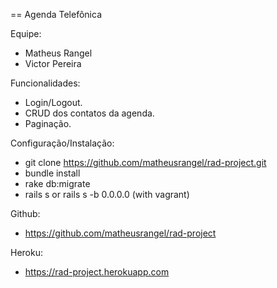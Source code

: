 == Agenda Telefônica

Equipe:

* Matheus Rangel
* Victor Pereira

Funcionalidades:

* Login/Logout.
* CRUD dos contatos da agenda.
* Paginação.

Configuração/Instalação:

* git clone https://github.com/matheusrangel/rad-project.git
* bundle install
* rake db:migrate
* rails s or rails s -b 0.0.0.0 (with vagrant)

Github:

* https://github.com/matheusrangel/rad-project

Heroku:

* https://rad-project.herokuapp.com
